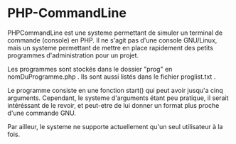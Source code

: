 PHP-CommandLine
===============

PHPCommandLine est une systeme permettant de simuler un terminal de commande (console) en PHP. Il ne s'agit pas d'une console GNU/Linux, mais un systeme permettant de mettre en place rapidement des petits programmes d'administration pour un projet.

Les programmes sont stockés dans le dossier "prog" en nomDuProgramme.php . Ils sont aussi listés dans le fichier proglist.txt .

Le programme consiste en une fonction start() qui peut avoir jusqu'a cinq arguments. Cependant, le systeme d'arguments étant peu pratique, il serait intéréssant de le revoir, et peut-etre de lui donner un format plus proche d'une commande GNU.

Par ailleur, le systeme ne supporte actuellement qu'un seul utilisateur à la fois.
